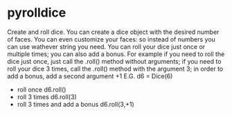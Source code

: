 # pyrolldice
Create and roll dice.
You can create a dice object with the desired number of faces.
You can even customize your faces: so instead of numbers you can use wathever string you need.
You can roll your dice just once or multiple times; you can also add a bonus.
For example if you need to roll the dice just once, just call the .roll() method without arguments;
if you need to roll your dice 3 times, call the .roll() method with the argument 3; in order to add a bonus, add a second argument +1
E.G. d6 = Dice(6)
- roll once
d6.roll()
- roll 3 times
d6.roll(3)
- roll 3 times and add a bonus
d6.roll(3,+1)

